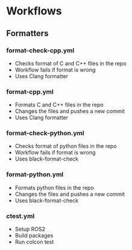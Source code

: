 # Workflows

## Formatters
### format-check-cpp.yml
- Checks format of C and C++ files in the repo
- Workflow fails if format is wrong
- Uses Clang formatter

### format-cpp.yml
- Formats C and C++ files in the repo
- Changes the files and pushes a new commit
- Uses Clang formatter

### format-check-python.yml
- Checks format of python files in the repo
- Workflow fails if format is wrong
- Uses black-format-check

### format-python.yml
- Formats python files in the repo
- Changes the files and pushes a new commit
- Uses black-format-check

### ctest.yml
- Setup ROS2
- Build packages
- Run colcon test
